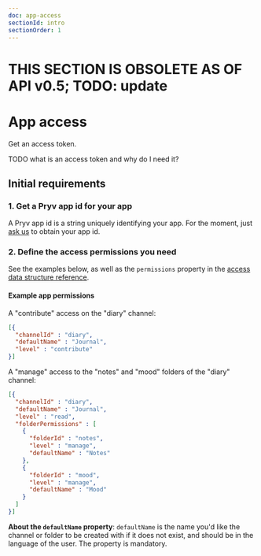```yaml
---
doc: app-access
sectionId: intro
sectionOrder: 1
---
```


# THIS SECTION IS OBSOLETE AS OF API v0.5; TODO: update

# App access

Get an access token.

TODO what is an access token and why do I need it?

## <a id="intro-initial-requirements"></a>Initial requirements

### 1. Get a Pryv app id for your app

A Pryv app id is a string uniquely identifying your app. For the moment, just [ask us](mailto:developers@pryv.com) to obtain your app id.

### 2. Define the access permissions you need

See the examples below, as well as the `permissions` property in the [access data structure reference](reference.html#data-structure-access).

#### Example app permissions

A "contribute" access on the "diary" channel:

```json
[{
  "channelId" : "diary",
  "defaultName" : "Journal",
  "level" : "contribute"
}]
```

A "manage" access to the "notes" and "mood" folders of the "diary" channel:

```json
[{
  "channelId" : "diary",
  "defaultName" : "Journal",
  "level" : "read",
  "folderPermissions" : [
    {
      "folderId" : "notes",
      "level" : "manage",
      "defaultName" : "Notes"
    },
    {
      "folderId" : "mood",
      "level" : "manage",
      "defaultName" : "Mood"
    }
  ]
}]
```

**About the `defaultName` property**: `defaultName` is the name you'd like the channel or folder to be created with if it does not exist, and should be in the language of the user. The property is mandatory.
